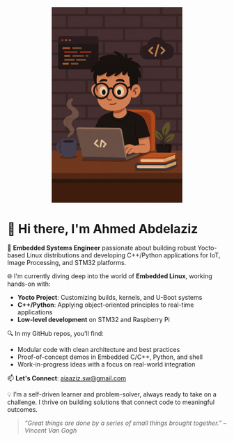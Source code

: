 
<div align="center">
  <a href="https://github.com/aaabdelaziz">
    <img src="./geek-coder.png" alt="Geek Coder" width="300"/>
  </a>
</div>

# 👋 Hi there, I'm Ahmed Abdelaziz

🚀 **Embedded Systems Engineer** passionate about building robust Yocto-based Linux distributions and developing C++/Python applications for IoT, Image Processing, and STM32 platforms.

🌐 I'm currently diving deep into the world of **Embedded Linux**, working hands-on with:
-  **Yocto Project**: Customizing builds, kernels, and U-Boot systems
-  **C++/Python**: Applying object-oriented principles to real-time applications
-  **Low-level development** on STM32 and Raspberry Pi

🔍 In my GitHub repos, you'll find:
-  Modular code with clean architecture and best practices
-  Proof-of-concept demos in Embedded C/C++, Python, and shell
-  Work-in-progress ideas with a focus on real-world integration

📫 **Let's Connect**: [aiaaziz.sw@gmail.com](mailto:aiaaziz.sw@gmail.com)

💡 I’m a self-driven learner and problem-solver, always ready to take on a challenge. I thrive on building solutions that connect code to meaningful outcomes.

> *“Great things are done by a series of small things brought together.” – Vincent Van Gogh*

